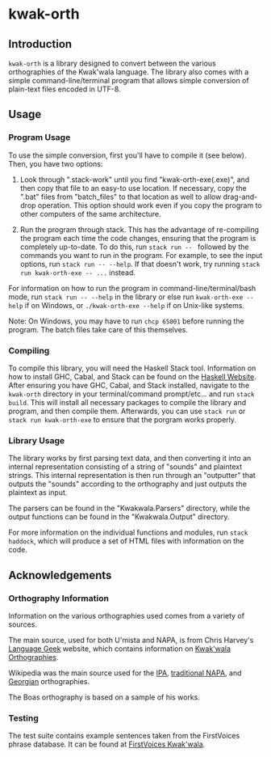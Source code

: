 # kwak-orth

## Introduction

`kwak-orth` is a library designed to convert between the various
orthographies of the Kwak'wala language. The library also comes
with a simple command-line/terminal program that allows simple
conversion of plain-text files encoded in UTF-8.

## Usage

### Program Usage

To use the simple conversion, first you'll have to compile it
(see below). Then, you have two options:

   1. Look through ".stack-work" until you find
      "kwak-orth-exe(.exe)", and then copy that
      file to an easy-to use location. If
      necessary, copy the ".bat" files from
      "batch_files" to that location as well
      to allow drag-and-drop operation. This
      option should work even if you copy the program
      to other computers of the same architecture.

   2. Run the program through stack. This has the
      advantage of re-compiling the program each
      time the code changes, ensuring that the 
      program is completely up-to-date. To do this,
      run `stack run -- ` followed by the commands
      you want to run in the program. For example,
      to see the input options, run
      `stack run -- --help`. If that doesn't work,
      try running `stack run kwak-orth-exe -- ...`
      instead.

For information on how to run the program in command-line/terminal/bash
mode, run `stack run -- --help` in the library or else run
`kwak-orth-exe --help` if on Windows, or `./kwak-orth-exe --help`
if on Unix-like systems.

Note: On Windows, you may have to run `chcp 65001` before running
the program. The batch files take care of this themselves.

### Compiling

To compile this library, you will need the Haskell Stack
tool. Information on how to install GHC, Cabal, and Stack
can be found on the [Haskell Website](https://www.haskell.org/downloads/).
After ensuring you have GHC, Cabal, and Stack installed, navigate
to the `kwak-orth` directory in your terminal/command prompt/etc...
and run `stack build`. This will install all necessary packages
to compile the library and program, and then compile them.
Afterwards, you can use `stack run` or `stack run kwak-orth-exe`
to ensure that the porgram works properly.

### Library Usage

The library works by first parsing text data, and then converting
it into an internal representation consisting of a string of
"sounds" and plaintext strings. This internal representation is
then run through an "outputter" that outputs the "sounds" according
to the orthography and just outputs the plaintext as input.

The parsers can be found in the "Kwakwala.Parsers" directory,
while the output functions can be found in the "Kwakwala.Output"
directory.

For more information on the individual functions and modules,
run `stack haddock`, which will produce a set of HTML files
with information on the code.

## Acknowledgements

### Orthography Information

Information on the various orthographies used comes from
a variety of sources.

The main source, used for both U'mista and NAPA, is from
Chris Harvey's [Language Geek](https://www.languagegeek.com/index.html)
website, which contains information on [Kwak'wala Orthographies](https://www.languagegeek.com/wakashan/kwakwala.html).

Wikipedia was the main source used for the [IPA](https://en.wikipedia.org/wiki/Kwak%CA%BCwala),
[traditional NAPA](https://en.wikipedia.org/wiki/Americanist_phonetic_notation), and
[Georgian](https://en.wikipedia.org/wiki/Georgian_scripts) orthographies.

The Boas orthography is based on a sample of his works.

### Testing

The test suite contains example sentences taken from the FirstVoices
phrase database. It can be found at
[FirstVoices Kwak'wala](https://www.firstvoices.com/explore/FV/sections/Data/Kwak'wala/Kwak%CC%93wala/Kwak%CC%93wala).